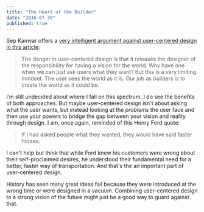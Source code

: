 ```yaml
---
title: "The Heart of the Builder"
date: "2016-07-30"
published: true
---
```


Sep Kamvar offers a [very intelligent argument against user-centered design in this article](http://farmerandfarmer.org/mastery/builder.html):

> The danger in user-centered design is that it releases the designer of the responsibility for having a vision for the world. Why have one when we can just ask users what they want? But this is a very limiting mindset. The user sees the world as it is. Our job as builders is to create the world as it could be.

I’m still undecided about where I fall on this spectrum. I do see the benefits of both approaches. But maybe user-centered design isn't about asking what the user wants, but instead looking at the *problems* the user face and then use your powers to bridge the gap between your vision and reality through design. I am, once again, reminded of this Henry Ford quote:

> If I had asked people what they wanted, they would have said faster horses.

I can't help but think that while Ford knew his customers were wrong about their self-proclaimed desires, he understood their fundamental need for a better, faster way of transportation. And that's the an important part of user-centered design.

History has seen many great ideas fail because they were introduced at the wrong time or were designed in a vacuum. Combining user-centered design to a strong vision of the future might just be a good way to guard against that.